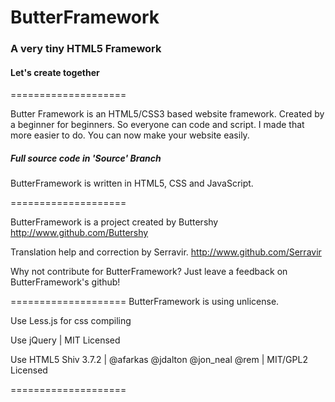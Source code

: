 
# ButterFramework

### A very tiny HTML5 Framework

#### Let's create together

====================

Butter Framework is an HTML5/CSS3 based website framework. Created by a beginner for beginners.
So everyone can code and script. I made that more easier to do.
You can now make your website easily.

##### Full source code in 'Source' Branch 

ButterFramework is written in HTML5, CSS and JavaScript.

====================

ButterFramework is a project created by Buttershy
http://www.github.com/Buttershy

Translation help and correction by Serravir.
http://www.github.com/Serravir

Why not contribute for ButterFramework? Just leave a feedback on ButterFramework's github!

====================
ButterFramework is using unlicense.

Use Less.js for css compiling 

Use jQuery | MIT Licensed

Use HTML5 Shiv 3.7.2 | @afarkas @jdalton @jon_neal @rem | MIT/GPL2 Licensed

====================
